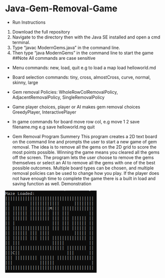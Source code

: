# Java-Gem-Removal-Game

*  Run Instructions
1. Download the full repository 
2. Navigate to the directory then with the Java SE installed and open a cmd terminal.
3. Type “javac ModernGems.java” in the command line.
4. Then type “java ModernGems” in the command line to start the game
##Note All commands are case sensitive
* Menu commands:
new, load, quit e.g
to load a map load helloworld.md

* Board selection commands:
tiny, cross, almostCross, curve, normal, skinny, large

* Gem removal Policies:
WholeRowColRemovalPolicy, AdjacentRemovalPolicy, SingleRemovalPolicy

* Game player choices, player or AI makes gem removal choices
GreedyPlayer,  InteractivePlayer

* In game commands for board
move row col, e.g move 1 2
save filename.mg e.g save helloworld.mg
 quit

* Gem Removal Program Summery
This program creates a 2D text board on the command line and prompts the user to start a new game of gem removal. The idea is to remove all the gems on the 2D grid to score the most points possible. Winning the game means you cleared all the gems off the screen. The program lets the user choose to remove the gems themselves or select an AI to remove all the gems with one of the best possible outcomes. Multiple board types can be chosen, and multiple removal policies can be used to change how you play. If the player does not have enough time to complete the game there is a built in load and saving function as well.
Demonstration 




![GitHub Logo](https://github.com/Caleb-Clausen/Java-Maze-Runner/blob/master/Maze%20Runner/ReadMeImages/Demo%20Map.PNG)
